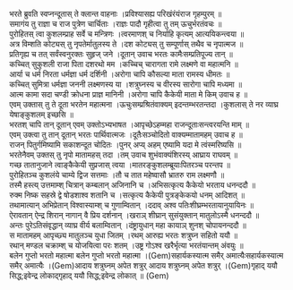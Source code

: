 

  
भरते ब्रुवति स्वप्नन्दूतास् ते क्लान्त वाहनाः ।प्रविश्यासह्य परिखंरंयंराज गृहम्पुरम्  ॥   
समागंय तु राज्ञा च राज पुत्रेण चार्चिताः ।राज्ञः पादौ गृहीत्वा तु तम् ऊचुर्भरतंवचः  ॥   
पुरोहितस् त्वा कुशलम्प्राह सर्वे च मन्त्रिणः ।त्वरमाणश् च निर्याहि कृत्यम् आत्ययिकन्त्वया  ॥   
अत्र विम्शति कोट्यस् तु नृपतेर्मातुलस्य ते ।दश कोट्यस् तु सम्पूर्णास् तथैव च नृपात्मज  ॥   
प्रतिगृह्य च तत् सर्वंस्वनुरक्तः सुहृज् जने ।दूतान् उवाच भरतः कामैःसम्प्रतिपूज्य तान्  ॥   
कच्चित् सुकुशली राजा पिता दशरथो मम ।कच्चिच् चारागता रामे लक्ष्मणे वा महात्मनि  ॥   
आर्या च धर्म निरता धर्मज्ञा धर्म दर्शिनी ।अरोगा चापि कौसल्या माता रामस्य धीमतः  ॥   
कच्चित् सुमित्रा धर्मज्ञा जननी लक्ष्मणस्य या ।शत्रुघ्नस्य च वीरस्य सारोगा चापि मध्यमा  ॥   
आत्म कामा सदा चण्डी क्रोधना प्राज्ञ मानिनी ।अरोगा चापि कैकेयी माता मे किम् उवाच ह  ॥   
एवम् उक्तास् तु ते दूता भरतेन महात्मना ।ऊचुःसम्प्रश्रितंवाक्यम् इदन्तम्भरतन्तदा ।कुशलास् ते नर व्याघ्र येषाङ्कुशलम् इच्छसि  ॥   
भरतश् चापि तान् दूतान् एवम् उक्तोऽभ्यभाषत ।आपृच्छेऽहम्महा राजन्दूताःसन्त्वरयन्ति माम्  ॥   
एवम् उक्त्वा तु तान् दूतान् भरतः पार्थिवात्मजः ।दूतैःसञ्चोदितो वाक्यम्मातामहम् उवाच ह  ॥   
राजन् पितुर्गमिष्यामि सकाशन्दूत चोदितः ।पुनर् अप्य् अहम् एष्यामि यदा मे त्वंस्मरिष्यसि  ॥   
भरतेनैवम् उक्तस् तु नृपो मातामहस् तदा ।तम् उवाच शुभंवाक्यंशिरस्य् आघ्राय राघवम्  ॥   
गच्छ तातानुजाने त्वाङ्कैकेयी सुप्रजास् त्वया ।मातरङ्कुशलम्ब्रूयाःपितरञ्च परन्तप  ॥   
पुरोहितञ्च कुशलंये चाम्ये द्विज सत्तमाः ।तौ च तात महेष्वासौ भ्रातरु राम लक्ष्मणौ  ॥   
तस्मै हस्त्य् उत्तमाम्श् चित्रान् कम्बलान् अजिनानि च ।अभिसत्कृत्य कैकेयो भरताय धनन्ददौ  ॥   
रुक्म निष्क सहस्रे द्वे षोडशाश्व शतानि च ।सत्कृत्य कैकेयी पुत्रङ्केकयो धनम् आदिशत्  ॥   
तथामात्यान् अभिप्रेतान् विश्वास्याम्श् च गुणाम्वितान् ।ददाव् अश्व पतिःशीघ्रम्भरतायानुयायिनः  ॥   
ऐरावतान् ऐन्द्र शिरान् नागान् वै प्रिय दर्शनान् ।खराञ् शीघ्रान् सुसंयुक्तान् मातुलोऽस्मै धनन्ददौ  ॥   
अन्तः पुरेऽतिसंवृद्धान् व्याघ्र वीर्य बलाम्वितान् ।दंष्ट्रायुधान् महा कायाञ् शुनश् चोपायनन्ददौ  ॥   
स मातामहम् आपृच्छ्य मातुलञ्च युधा जितम् ।रथम् आरुह्य भरतः शत्रुघ्न सहितो ययौ  ॥   
रथान् मण्डल चक्राम्श् च योजयित्वा परः शतम् ।उष्ट्र गोऽश्व खरैर्भृत्या भरतंयान्तम् अंवयुः  ॥   
बलेन गुप्तो भरतो महात्मा बलेन गुप्तो भरतो महात्मा ।(Gem)सहार्यकस्यात्म समैर् अमात्यैःसहार्यकस्यात्म समैर् अमात्यैः ।(Gem)आदाय शत्रुघ्नम् अपेत शत्रुर् आदाय शत्रुघ्नम् अपेत शत्रुर् ।(Gem)गृहाद् ययौ सिद्ध;इवेन्द्र लोकाद्गृहाद् ययौ सिद्ध;इवेन्द्र लोकात्  ॥ (Gem)  
